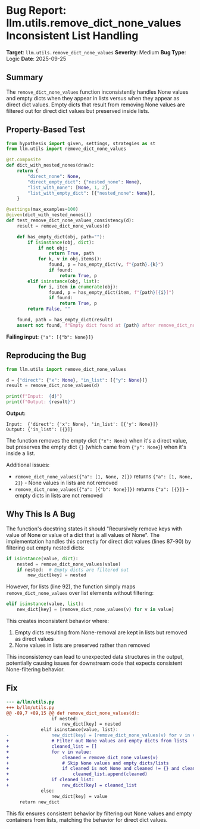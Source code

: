 # Bug Report: llm.utils.remove_dict_none_values Inconsistent List Handling

**Target**: `llm.utils.remove_dict_none_values`
**Severity**: Medium
**Bug Type**: Logic
**Date**: 2025-09-25

## Summary

The `remove_dict_none_values` function inconsistently handles None values and empty dicts when they appear in lists versus when they appear as direct dict values. Empty dicts that result from removing None values are filtered out for direct dict values but preserved inside lists.

## Property-Based Test

```python
from hypothesis import given, settings, strategies as st
from llm.utils import remove_dict_none_values

@st.composite
def dict_with_nested_nones(draw):
    return {
        "direct_none": None,
        "direct_empty_dict": {"nested_none": None},
        "list_with_none": [None, 1, 2],
        "list_with_empty_dict": [{"nested_none": None}],
    }

@settings(max_examples=100)
@given(dict_with_nested_nones())
def test_remove_dict_none_values_consistency(d):
    result = remove_dict_none_values(d)

    def has_empty_dict(obj, path=""):
        if isinstance(obj, dict):
            if not obj:
                return True, path
            for k, v in obj.items():
                found, p = has_empty_dict(v, f"{path}.{k}")
                if found:
                    return True, p
        elif isinstance(obj, list):
            for i, item in enumerate(obj):
                found, p = has_empty_dict(item, f"{path}[{i}]")
                if found:
                    return True, p
        return False, ""

    found, path = has_empty_dict(result)
    assert not found, f"Empty dict found at {path} after remove_dict_none_values"
```

**Failing input**: `{"a": [{"b": None}]}`

## Reproducing the Bug

```python
from llm.utils import remove_dict_none_values

d = {"direct": {"x": None}, "in_list": [{"y": None}]}
result = remove_dict_none_values(d)

print(f"Input:  {d}")
print(f"Output: {result}")
```

**Output:**
```
Input:  {'direct': {'x': None}, 'in_list': [{'y': None}]}
Output: {'in_list': [{}]}
```

The function removes the empty dict `{"x": None}` when it's a direct value, but preserves the empty dict `{}` (which came from `{"y": None}`) when it's inside a list.

Additional issues:
- `remove_dict_none_values({"a": [1, None, 2]})` returns `{"a": [1, None, 2]}` - None values in lists are not removed
- `remove_dict_none_values({"a": [{"b": None}]})` returns `{"a": [{}]}` - empty dicts in lists are not removed

## Why This Is A Bug

The function's docstring states it should "Recursively remove keys with value of None or value of a dict that is all values of None". The implementation handles this correctly for direct dict values (lines 87-90) by filtering out empty nested dicts:

```python
if isinstance(value, dict):
    nested = remove_dict_none_values(value)
    if nested:  # Empty dicts are filtered out
        new_dict[key] = nested
```

However, for lists (line 92), the function simply maps `remove_dict_none_values` over list elements without filtering:

```python
elif isinstance(value, list):
    new_dict[key] = [remove_dict_none_values(v) for v in value]
```

This creates inconsistent behavior where:
1. Empty dicts resulting from None-removal are kept in lists but removed as direct values
2. None values in lists are preserved rather than removed

This inconsistency can lead to unexpected data structures in the output, potentially causing issues for downstream code that expects consistent None-filtering behavior.

## Fix

```diff
--- a/llm/utils.py
+++ b/llm/utils.py
@@ -89,7 +89,15 @@ def remove_dict_none_values(d):
                 if nested:
                     new_dict[key] = nested
             elif isinstance(value, list):
-                new_dict[key] = [remove_dict_none_values(v) for v in value]
+                # Filter out None values and empty dicts from lists
+                cleaned_list = []
+                for v in value:
+                    cleaned = remove_dict_none_values(v)
+                    # Skip None values and empty dicts/lists
+                    if cleaned is not None and cleaned != {} and cleaned != []:
+                        cleaned_list.append(cleaned)
+                if cleaned_list:
+                    new_dict[key] = cleaned_list
             else:
                 new_dict[key] = value
     return new_dict
```

This fix ensures consistent behavior by filtering out None values and empty containers from lists, matching the behavior for direct dict values.